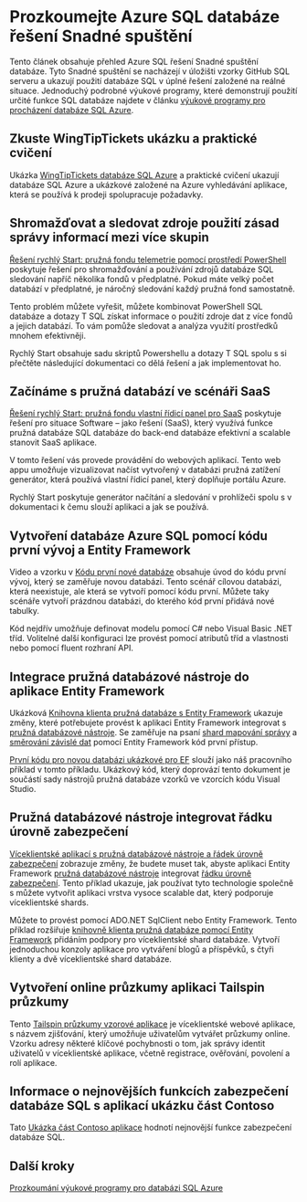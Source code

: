 <properties
   pageTitle="Rychlé zahájení práce Azure SQL databáze řešení | Microsoft Azure"
   description="Další informace o řešení databáze Azure SQL"
   services="sql-database"
   documentationCenter=""
   authors="CarlRabeler"
   manager="jhubbard"
   editor=""/>

<tags
   ms.service="sql-database"
   ms.devlang="NA"
   ms.topic="article"
   ms.tgt_pltfrm="NA"
   ms.workload="sqldb-quickstart"
   ms.date="09/06/2016"
   ms.author="carlrab"/>

# <a name="explore-azure-sql-database-solution-quick-starts"></a>Prozkoumejte Azure SQL databáze řešení Snadné spuštění

Tento článek obsahuje přehled Azure SQL řešení Snadné spuštění databáze. Tyto Snadné spuštění se nacházejí v úložišti vzorky GitHub SQL serveru a ukazují použití databáze SQL v úplné řešení založené na reálné situace. Jednoduchý podrobné výukové programy, které demonstrují použití určité funkce SQL databáze najdete v článku [výukové programy pro procházení databáze SQL Azure](sql-database-explore-tutorials.md).

## <a name="try-the-wingtiptickets-demo-and-hands-on-lab"></a>Zkuste WingTipTickets ukázku a praktické cvičení

Ukázka [WingTipTickets databáze SQL Azure](https://github.com/microsoft/wingtiptickets) a praktické cvičení ukazují databáze SQL Azure a ukázkové založené na Azure vyhledávání aplikace, která se používá k prodeji spolupracuje požadavky.


## <a name="collect-and-monitor-resource-usage-data-across-multiple-pools"></a>Shromažďovat a sledovat zdroje použití zásad správy informací mezi více skupin

[Řešení rychlý Start: pružná fondu telemetrie pomocí prostředí PowerShell](https://github.com/Microsoft/sql-server-samples/tree/master/samples/manage/azure-sql-db-elastic-pools) poskytuje řešení pro shromažďování a používání zdrojů databáze SQL sledování napříč několika fondů v předplatné. Pokud máte velký počet databází v předplatné, je náročný sledování každý pružná fond samostatně.

Tento problém můžete vyřešit, můžete kombinovat PowerShell SQL databáze a dotazy T SQL získat informace o použití zdroje dat z více fondů a jejich databází. To vám pomůže sledovat a analýza využití prostředků mnohem efektivněji.

Rychlý Start obsahuje sadu skriptů Powershellu a dotazy T SQL spolu s si přečtěte následující dokumentaci co dělá řešení a jak implementovat ho.

## <a name="get-started-with-elastic-database-in-an-saas-scenario"></a>Začínáme s pružná databází ve scénáři SaaS

 [Řešení rychlý Start: pružná fondu vlastní řídicí panel pro SaaS](https://github.com/Microsoft/sql-server-samples/tree/master/samples/manage/azure-sql-db-elastic-pools-custom-dashboard) poskytuje řešení pro situace Software – jako řešení (SaaS), který využívá funkce pružná databáze SQL databáze do back-end databáze efektivní a scalable stanovit SaaS aplikace.

V tomto řešení vás provede provádění do webových aplikací. Tento web appu umožňuje vizualizovat načíst vytvořený v databázi pružná zatížení generátor, která používá vlastní řídicí panel, který doplňuje portálu Azure.

Rychlý Start poskytuje generátor načítání a sledování v prohlížeči spolu s v dokumentaci k čemu slouží aplikaci a jak se používá.

## <a name="create-an-azure-sql-database-by-using-code-first-development-and-the-entity-framework"></a>Vytvoření databáze Azure SQL pomocí kódu první vývoj a Entity Framework

Video a vzorku v [Kódu první nové databáze](https://msdn.microsoft.com/data/jj193542.aspx) obsahuje úvod do kódu první vývoj, který se zaměřuje novou databázi. Tento scénář cílovou databázi, která neexistuje, ale která se vytvoří pomocí kódu první. Můžete taky scénáře vytvoří prázdnou databázi, do kterého kód první přidává nové tabulky.

Kód nejdřív umožňuje definovat modelu pomocí C# nebo Visual Basic .NET tříd. Volitelné další konfiguraci lze provést pomocí atributů tříd a vlastnosti nebo pomocí fluent rozhraní API.

## <a name="integrate-elastic-database-tools-into-an-entity-framework-application"></a>Integrace pružná databázové nástroje do aplikace Entity Framework

Ukázková [Knihovna klienta pružná databáze s Entity Framework](sql-database-elastic-scale-use-entity-framework-applications-visual-studio.md) ukazuje změny, které potřebujete provést k aplikaci Entity Framework integrovat s [pružná databázové nástroje](sql-database-elastic-scale-get-started.md). Se zaměřuje na psaní [shard mapování správy](sql-database-elastic-scale-shard-map-management.md) a [směrování závislé dat](sql-database-elastic-scale-data-dependent-routing.md) pomocí Entity Framework kód první přístup.

[První kódu pro novou databázi ukázkové pro EF](http://msdn.microsoft.com/data/jj193542.aspx) slouží jako náš pracovního příklad v tomto příkladu. Ukázkový kód, který doprovází tento dokument je součástí sady nástrojů pružná databáze vzorků ve vzorcích kódu Visual Studio.

## <a name="integrate-elastic-database-tools-with-row-level-security"></a>Pružná databázové nástroje integrovat řádku úrovně zabezpečení

[Víceklientské aplikací s pružná databázové nástroje a řádek úrovně zabezpečení](sql-database-elastic-tools-multi-tenant-row-level-security.md) zobrazuje změny, že budete muset tak, abyste aplikaci Entity Framework [pružná databázové nástroje](sql-database-elastic-scale-get-started.md) integrovat [řádku úrovně zabezpečení](https://msdn.microsoft.com/library/dn765131). Tento příklad ukazuje, jak používat tyto technologie společně s můžete vytvořit aplikaci vrstva vysoce scalable dat, který podporuje víceklientské shards.

Můžete to provést pomocí ADO.NET SqlClient nebo Entity Framework. Tento příklad rozšiřuje [knihovně klienta pružná databáze pomocí Entity Framework](sql-database-elastic-scale-use-entity-framework-applications-visual-studio.md) přidáním podpory pro víceklientské shard databáze.
Vytvoří jednoduchou konzoly aplikace pro vytváření blogů a příspěvků, s čtyři klienty a dvě víceklientské shard databáze.

## <a name="create-online-surveys-with-the-tailspin-surveys-application"></a>Vytvoření online průzkumy aplikaci Tailspin průzkumy

Tento [Tailspin průzkumy vzorové aplikace](https://github.com/Azure-Samples/guidance-identity-management-for-multitenant-apps/blob/master/docs/running-the-app.md) je víceklientské webové aplikace, s názvem zjišťování, který umožňuje uživatelům vytvářet průzkumy online. Vzorku adresy některé klíčové pochybnosti o tom, jak správy identit uživatelů v víceklientské aplikace, včetně registrace, ověřování, povolení a rolí aplikace.

## <a name="learn-about-the-latest-security-features-of-sql-database-with-the-contoso-clinic-demo-application"></a>Informace o nejnovějších funkcích zabezpečení databáze SQL s aplikací ukázku část Contoso

Tato [Ukázka část Contoso aplikace](https://github.com/Microsoft/azure-sql-security-sample) hodnotí nejnovější funkce zabezpečení databáze SQL.

## <a name="next-steps"></a>Další kroky

[Prozkoumání výukové programy pro databázi SQL Azure](sql-database-explore-tutorials.md)
